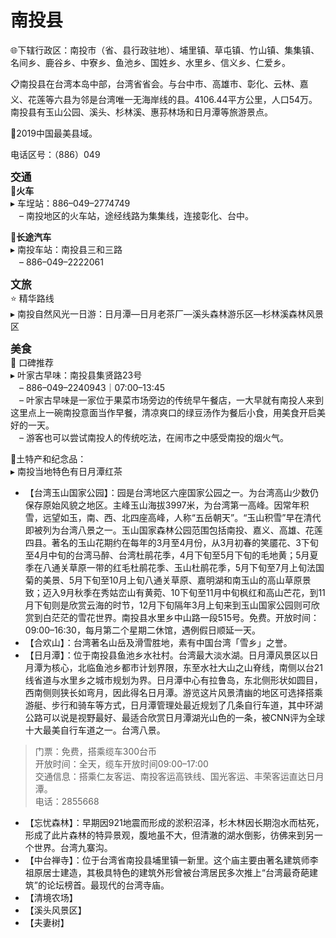 # 南投县  
🌐下辖行政区：南投市（省、县行政驻地）、埔里镇、草屯镇、竹山镇、集集镇、名间乡、鹿谷乡、中寮乡、鱼池乡、国姓乡、水里乡、信义乡、仁爱乡。  

📋南投县在台湾本岛中部，台湾省省会。与台中市、高雄市、彰化、云林、嘉义、花莲等六县为邻是台湾唯一无海岸线的县。4106.44平方公里，人口54万。南投县有玉山公园、溪头、杉林溪、惠荪林场和日月潭等旅游景点。  

🏅2019中国最美县域。  

电话区号：（886）049  

<big>**交通**</big>  
🚈**火车**  
▸ 车埕站：886–049–2774749  
　– 南投地区的火车站，途经线路为集集线，连接彰化、台中。  

🚌**长途汽车**  
▸ 南投车站：南投县三和三路  
　– 886–049–2222061  

<big>**文旅**</big>  
⭐ 精华路线  
▸ 南投自然风光一日游：日月潭—日月老茶厂—溪头森林游乐区—杉林溪森林风景区  

<big>**美食**</big>  
🏮 口碑推荐  
▸ 叶家古早味：南投县集贤路23号  
　– 886–049–2240943｜07:00–13:45  
　– 叶家古早味是一家位于果菜市场旁边的传统早午餐店，一大早就有南投人来到这里点上一碗南投意面当作早餐，清凉爽口的绿豆汤作为餐后小食，用美食开启美好的一天。  
　– 游客也可以尝试南投人的传统吃法，在闹市之中感受南投的烟火气。  

🧊土特产和纪念品：  
▸ 南投当地特色有日月潭红茶  

* 【台湾玉山国家公园】：园是台湾地区六座国家公园之一。为台湾高山少数仍保存原始风貌之地区。主峰玉山海拔3997米，为台湾第一高峰。因常年积雪，远望如玉，南、西、北四座高峰，人称“五岳朝天”。“玉山积雪”早在清代即被列为台湾八景之一。玉山国家森林公园范围包括南投、嘉义、高雄、花莲四县。著名的玉山花期约在每年的3月至4月份，从3月初春的笑靥花、3下旬至4月中旬的台湾马醉、台湾杜鹃花季，4月下旬至5月下旬的毛地黄；5月夏季在八通关草原一带的红毛杜鹃花季、玉山杜鹃花季，5月下旬至7月上旬法国菊的美景、5月下旬至10月上旬八通关草原、嘉明湖和南玉山的高山草原景致；迈入9月秋季在秀姑峦山有黄菀、10下旬至11月中旬枫红和高山芒花，到11月下旬则是欣赏云海的时节，12月下旬隔年3月上旬来到玉山国家公园则可欣赏到白茫茫的雪花世界。南投县水里乡中山路一段515号。免费。开放时间：09:00–16:30，每月第二个星期二休馆，遇例假日顺延一天。  
* 【合欢山】：台湾著名山岳及滑雪胜地，素有中国台湾「雪乡」之誉。  
* 【日月潭】：位于南投县鱼池乡水社村。台湾最大淡水湖。日月潭风景区以日月潭为核心，北临鱼池乡都市计划界限，东至水社大山之山脊线，南侧以台21线省道与水里乡之城市规划为界。日月潭中心有拉鲁岛，东北侧形状如圆目，西南侧则狭长如弯月，因此得名日月潭。游览这片风景清幽的地区可选择搭乘游艇、步行和骑车等方式，日月潭管理处最近规划了几条自行车道，其中环湖公路可以说是视野最好、最适合欣赏日月潭湖光山色的一条，被CNN评为全球十大最美自行车道之一。台湾八景。  
> 门票：免费，搭乘缆车300台币  
> 开放时间：全天，缆车开放时间09:00–17:00  
> 交通信息：搭乘仁友客运、南投客运高铁线、国光客运、丰荣客运直达日月潭。  
> 电话：2855668  
* 【忘忧森林】：早期因921地震而形成的淤积沼泽，杉木林因长期泡水而枯死，形成了此片森林的特异景观，腹地虽不大，但清澈的湖水倒影，彷佛来到另一个世界。台湾九寨沟。  
* 【中台禅寺】：位于台湾省南投县埔里镇一新里。这个庙主要由著名建筑师李祖原居士建造，其极具特色的建筑外形曾被台湾居民多次推上“台湾最奇葩建筑”的论坛榜首。最现代的台湾寺庙。  
* 【清境农场】  
* 【溪头风景区】  
* 【夫妻树】  
<!-- Last processed: 2025-07-22 03:44:27 -->
